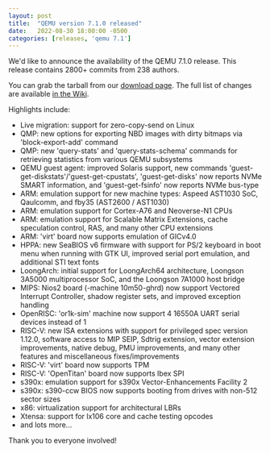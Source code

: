 ```yaml
---
layout: post
title:  "QEMU version 7.1.0 released"
date:   2022-08-30 18:00:00 -0500
categories: [releases, 'qemu 7.1']
---
```

We'd like to announce the availability of the QEMU 7.1.0 release. This release contains 2800+ commits from 238 authors.

You can grab the tarball from our [download page](https://www.qemu.org/download/#source). The full list of changes are available [in the Wiki](https://wiki.qemu.org/ChangeLog/7.1).

Highlights include:

 * Live migration: support for zero-copy-send on Linux
 * QMP: new options for exporting NBD images with dirty bitmaps via 'block-export-add' command
 * QMP: new 'query-stats' and 'query-stats-schema' commands for retrieving statistics from various QEMU subsystems
 * QEMU guest agent: improved Solaris support, new commands 'guest-get-diskstats'/'guest-get-cpustats', 'guest-get-disks' now reports NVMe SMART information, and 'guest-get-fsinfo' now reports NVMe bus-type
 * ARM: emulation support for new machine types: Aspeed AST1030 SoC, Qaulcomm, and fby35 (AST2600 / AST1030)
 * ARM: emulation support for Cortex-A76 and Neoverse-N1 CPUs
 * ARM: emulation support for Scalable Matrix Extensions, cache speculation control, RAS, and many other CPU extensions
 * ARM: 'virt' board now supports emulation of GICv4.0
 * HPPA: new SeaBIOS v6 firmware with support for PS/2 keyboard in boot menu when running with GTK UI, improved serial port emulation, and additional STI text fonts
 * LoongArch: initial support for LoongArch64 architecture, Loongson 3A5000 multiprocessor SoC, and the Loongson 7A1000 host bridge
 * MIPS: Nios2 board (-machine 10m50-ghrd) now support Vectored Interrupt Controller, shadow register sets, and improved exception handling
 * OpenRISC: 'or1k-sim' machine now support 4 16550A UART serial devices instead of 1
 * RISC-V: new ISA extensions with support for privileged spec version 1.12.0, software access to MIP SEIP, Sdtrig extension, vector extension improvements, native debug, PMU improvements, and many other features and miscellaneous fixes/improvements
 * RISC-V: 'virt' board now supports TPM
 * RISC-V: 'OpenTitan' board now supports Ibex SPI
 * s390x: emulation support for s390x Vector-Enhancements Facility 2
 * s390x: s390-ccw BIOS now supports booting from drives with non-512 sector sizes
 * x86: virtualization support for architectural LBRs
 * Xtensa: support for lx106 core and cache testing opcodes
 * and lots more...

Thank you to everyone involved!

